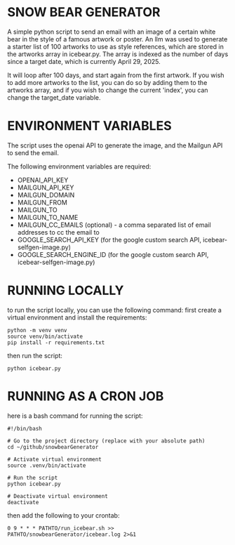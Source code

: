 # SNOW BEAR GENERATOR

A simple python script to send an email with an image 
of a certain white bear in the style of a famous artwork or poster.
An llm was used to generate a starter list of 100 artworks to use as style references,
which are stored in the artworks array in icebear.py. The array is indexed
as the number of days since a target date, which is currently April 29, 2025. 

It will loop after 100 days, and start again from the first artwork. If you wish 
to add more artworks to the list, you can do so by adding them to the artworks array,
and if you wish to change the current 'index', you can change the target_date variable.


# ENVIRONMENT VARIABLES
The script uses the openai API to generate the image, and the Mailgun API to send the email.

The following environment variables are required:
- OPENAI_API_KEY
- MAILGUN_API_KEY
- MAILGUN_DOMAIN
- MAILGUN_FROM
- MAILGUN_TO
- MAILGUN_TO_NAME
- MAILGUN_CC_EMAILS (optional) - a comma separated list of email addresses to cc the email to
- GOOGLE_SEARCH_API_KEY (for the google custom search API, icebear-selfgen-image.py)
- GOOGLE_SEARCH_ENGINE_ID (for the google custom search API, icebear-selfgen-image.py)

# RUNNING LOCALLY

to run the script locally, you can use the following command:
first create a virtual environment and install the requirements:
```
python -m venv venv
source venv/bin/activate
pip install -r requirements.txt
```
then run the script:    
```
python icebear.py
```

# RUNNING AS A CRON JOB 

here is a bash command for running the script:

```
#!/bin/bash

# Go to the project directory (replace with your absolute path)
cd ~/github/snowbearGenerator

# Activate virtual environment
source .venv/bin/activate

# Run the script
python icebear.py

# Deactivate virtual environment
deactivate
``` 

then add the following to your crontab:
```
0 9 * * * PATHTO/run_icebear.sh >> PATHTO/snowbearGenerator/icebear.log 2>&1
```


